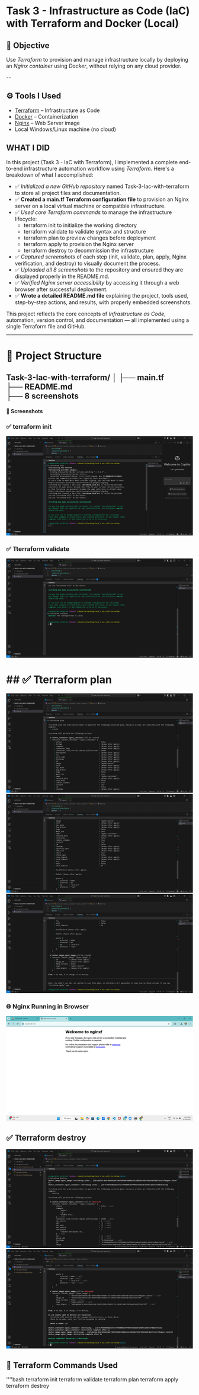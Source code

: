# Task 3 - Infrastructure as Code (IaC) with Terraform and Docker (Local)

## 📌 Objective

Use *Terraform* to provision and manage infrastructure locally by deploying an *Nginx container* using *Docker*, without relying on any cloud provider.

--
## ⚙ Tools I Used

- [Terraform](https://www.terraform.io/) – Infrastructure as Code
- [Docker](https://www.docker.com/) – Containerization
- [Nginx](https://hub.docker.com/_/nginx) – Web Server image
- Local Windows/Linux machine (no cloud)


##  WHAT  I  DID

In this project (Task 3 - IaC with Terraform), I implemented a complete end-to-end infrastructure automation workflow using *Terraform*. Here's a breakdown of what I accomplished:

- ✅ *Initialized a new GitHub repository* named Task-3-Iac-with-terraform to store all project files and documentation.
- ✅ **Created a main.tf Terraform configuration file** to provision an Nginx server on a local virtual machine or compatible infrastructure.
- ✅ *Used core Terraform commands* to manage the infrastructure lifecycle:
  - terraform init to initialize the working directory
  - terraform validate to validate syntax and structure
  - terraform plan to preview changes before deployment
  - terraform apply to provision the Nginx server
  - terraform destroy to decommission the infrastructure
- ✅ *Captured screenshots* of each step (init, validate, plan, apply, Nginx verification, and destroy) to visually document the process.
- ✅ *Uploaded all 8 screenshots* to the repository and ensured they are displayed properly in the README.md.
- ✅ *Verified Nginx server accessibility* by accessing it through a web browser after successful deployment.
- ✅ **Wrote a detailed README.md file** explaining the project, tools used, step-by-step actions, and results, with properly embedded screenshots.

This project reflects the core concepts of *Infrastructure as Code*, automation, version control, and documentation — all implemented using a single Terraform file and GitHub.
 
---
# 📁 Project Structure
Task-3-Iac-with-terraform/
│
├── main.tf                
├── README.md              
├──  8 screenshots
---

#### 📸 Screenshots


### ✅ terraform init
![image alt](https://github.com/osuruchaitanya/Task-3-Iac-with-terraform/blob/f858b4ca1b34eb8d23771ec5b3d57c61fae180ae/screenshot1.png)
### ✅ Tterraform validate
![image alt](https://github.com/osuruchaitanya/Task-3-Iac-with-terraform/blob/2709c2bee5d7e0b4e61a1a3e8d2d18403de53a81/screenshot2.png)
# ## ✅ Tterraform plan 
![image alt](https://github.com/osuruchaitanya/Task-3-Iac-with-terraform/blob/eee5b925558109f5bed83a896421e4bd07bd422f/screenshot3.png)
![image alt](https://github.com/osuruchaitanya/Task-3-Iac-with-terraform/blob/cd50b140335c56b8f4dbe86de5d42d5f84e79ae2/screenshot4.png)
![image alt](https://github.com/osuruchaitanya/Task-3-Iac-with-terraform/blob/071c33c58b3940892d01071891c92cec4b2488e0/screenshot5.png)
###  🌐 Nginx Running in Browser
![image alt](https://github.com/osuruchaitanya/Task-3-Iac-with-terraform/blob/7f8af1854a8ba0f6647139c6362a73a20070f9cb/screenshot6.png)
## ✅ Tterraform destroy
![image alt](https://github.com/osuruchaitanya/Task-3-Iac-with-terraform/blob/d3e64a281cda37a0a23847ad5a019ff13e2f7cea/screenshot7.png)
![image alt](https://github.com/osuruchaitanya/Task-3-Iac-with-terraform/blob/b8816dbfd50ade1d1cdb09f9b04196ad3d7c838c/screenshot8.png)


 ## 🔧 Terraform Commands Used
''''bash
terraform init
terraform validate
terraform plan
terraform apply
terraform  destroy
